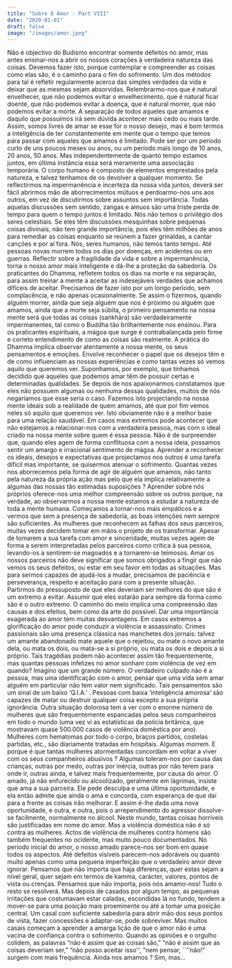 ```yaml
---
title: "Sobre O Amor - Part VIII"
date: "2020-01-01"
draft: false
image: "/images/amor.jpeg"
---
```


Não é objectivo do Budismo encontrar somente defeitos no amor, mas antes ensinar-nos a abrir os nossos corações à verdadeira natureza das coisas. Devemos fazer isto, porque contemplar e compreender as coisas como elas são, é o caminho para o fim do sofrimento. Um dos métodos para tal é refletir regularmente acerca das simples verdades da vida e deixar que as mesmas sejam absorvidas. Relembrarmo-nos que é natural envelhecer, que não podemos evitar o envelhecimento, que é natural ficar doente, que não podemos evitar a doença, que é natural morrer, que não podemos evitar a morte. A separação de todos aqueles que amamos e daquilo que possuímos irá sem dúvida acontecer mais cedo ou mais tarde. Assim, somos livres de amar se esse for o nosso desejo, mas é bom termos a inteligência de ter constantemente em mente que o tempo que temos para passar com aqueles que amamos é limitado. Pode ser por um período curto de uns poucos meses ou anos, ou um período mais longo de 10 anos, 20 anos, 50 anos. Mas independentemente de quanto tempo estamos juntos, em última instância essa será meramente uma associação temporária. O corpo humano é composto de elementos emprestados pela natureza, e talvez tenhamos de os devolver a qualquer momento. Se reflectirmos na impermanência e incerteza da nossa vida juntos, deverá ser fácil abrirmos mão de aborrecimentos mútuos e perdoarmo-nos uns aos outros, em vez de discutirmos sobre assuntos sem importância. Todas aquelas discussões sem sentido, zangas e amuos são uma triste perda de tempo para quem o tempo juntos é limitado. Nós não temos o privilégio dos seres celestiais. Se eles têm discussões mesquinhas sobre pequenas coisas divinais, não tem grande importância, pois eles têm milhões de anos para remediar as coisas enquanto se reúnem a fazer grinaldas, a cantar canções e por aí fora. Nós, seres humanos, não temos tanto tempo. Até pessoas novas morrem todos os dias por doenças, em acidentes ou em guerras. Reflectir sobre a fragilidade da vida e sobre a impermanência, torna o nosso amor mais inteligente e dá-lhe a proteção da sabedoria. Os praticantes do Dhamma, refletem todos os dias na morte e na separação, para assim treinar a mente a aceitar as indesejáveis verdades que achamos difíceis de aceitar. Precisamos de fazer isto por um longo período, sem complacência, e não apenas ocasionalmente. Se assim o fizermos, quando alguém morrer, ainda que seja alguém que nos é próximo ou alguém que amamos, ainda que a morte seja súbita, o primeiro pensamento na nossa mente será que todas as coisas (saṅkhāra) são verdadeiramente impermanentes, tal como o Buddha tão brilhantemente nos ensinou. Para os praticantes espirituais, a mágoa que surge é contrabalançada pelo firme e correto entendimento de como as coisas são realmente.
A prática do Dhamma implica observar atentamente a nossa mente, os seus pensamentos e emoções. Envolve reconhecer o papel que os desejos têm e de como influenciam as nossas experiências e como tantas vezes só vemos aquilo que queremos ver. Suponhamos, por exemplo, que tínhamos decidido que aqueles que podemos amar têm de possuir certas e determinadas qualidades. Se depois de nos apaixonarmos constatamos que eles não possuem algumas ou nenhuma dessas qualidades, muitos de nós negaríamos que esse seria o caso. Fazemos isto projectando na nossa mente ideais sob a realidade de quem amamos, até que por fim vemos neles só aquilo que queremos ver. Isto obviamente não é a melhor base para uma relação saudável. Em casos mais extremos pode acontecer que não estejamos a relacionar-nos com a verdadeira pessoa, mas com o ideal criado na nossa mente sobre quem é essa pessoa. Não é de surpreender que, quando eles agem de forma conflituosa com a nossa ideia, possamos sentir um amargo e irracional sentimento de mágoa. Aprender a reconhecer os ideais, desejos e expectativas que projectamos nos outros é uma tarefa difícil mas importante, se quisermos atenuar o sofrimento. Quantas vezes nos aborrecemos pela forma de agir de alguém que amamos, não tanto pela natureza da própria ação mas pelo que ela implica relativamente a algumas das nossas tão estimadas suposições ?
Aprender sobre nós próprios oferece-nos uma melhor compreensão sobre os outros porque, na verdade, ao observarmos a nossa mente estamos a estudar a natureza de toda a mente humana. Começamos a tornar-nos mais empáticos e a vermos que sem a presença de sabedoria, as boas intenções nem sempre são suficientes. As mulheres que reconhecem as falhas dos seus parceiros, muitas vezes decidem tomar em mãos o projeto de os transformar. Apesar de tomarem a sua tarefa com amor e sinceridade, muitas vezes agem de forma a serem interpretadas pelos parceiros como crítica à sua pessoa, levando-os a sentirem-se magoados e a tornarem-se teimosos. Amar os nossos parceiros não deve significar que somos obrigados a fingir que não vemos os seus defeitos, ou estar em seu favor em todas as situações. Mas para sermos capazes de ajudá-los a mudar, precisamos de paciência e perseverança, respeito e aceitação para com a presente situação. Partirmos do pressuposto de que eles deveriam ser melhores do que são é um extremo a evitar. Assumir que eles estarão para sempre da forma como são é o outro extremo. O caminho do meio implica uma compreensão das causas e dos efeitos, bem como da arte do possível.
Dar uma importância exagerada ao amor tem muitas desvantagens. Em casos extremos a glorificação do amor pode conduzir a violência e assassinato. Crimes passionais são uma presença clássica nas manchetes dos jornais: talvez um amante abandonado mate aquele que o rejeitou, ou mate o novo amante dela, ou mata os dois, ou mata-se a si próprio, ou mata os dois e depois a si próprio. Tais tragédias podem não acontecer assim tão frequentemente, mas quantas pessoas infelizes no amor sonham com violência de vez em quando? Imagino que um grande número. O verdadeiro culpado não é a pessoa, mas uma identificação com o amor, pensar que uma vida sem amar alguém em particular não tem valor nem significado. Tais pensamentos são um sinal de um baixo ‘Q.I.A.’ . Pessoas com baixa ‘inteligência amorosa’ são capazes de matar ou destruir qualquer coisa excepto a sua própria ignorância.
Outra situação dolorosa tem a ver com o enorme número de mulheres que são frequentemente espancadas pelos seus companheiros em todo o mundo (uma vez vi as estatísticas da policia britânica, que mostravam quase 500.000 casos de violência doméstica por ano). Mulheres com hematomas por todo o corpo, braços partidos, costelas partidas, etc., são diariamente tratadas em hospitais. Algumas morrem. E porque é que tantas mulheres atormentadas concordam em voltar a viver com os seus companheiros abusivos ? Algumas toleram-nos por causa das crianças, outras por medo, outras por inércia, outras por não terem para onde ir, outras ainda, e talvez mais frequentemente, por causa do amor.
O amado, já não enfurecido ou alcoolizado, geralmente em lágrimas, insiste que ama a sua parceira. Ele pede desculpa e uma última oportunidade, e ela então admite que ainda o ama e concorda, com esperança de que daí para a frente as coisas irão melhorar. E assim é-lhe dada uma nova oportunidade, e outra, e outra, pois o arrependimento do agressor dissolve-se facilmente, normalmente no álcool. Neste mundo, tantas coisas horríveis são justificadas em nome do amor. Mas a violência doméstica não é só contra as mulheres. Actos de violência de mulheres contra homens são também frequentes no ocidente, mas muito pouco documentados.
No período inicial do amor, o nosso amado parece-nos ser bom em quase todos os aspectos. Até defeitos visíveis parecem-nos adoráveis ou quanto muito apenas como uma pequena imperfeição que o verdadeiro amor deve ignorar. Pensamos que não importa que haja diferenças, quer estas sejam a nível geral, quer sejam em termos de kamma, carácter, valores, pontos de vista ou crenças. Pensamos que não importa, pois nós amamo-nos! Tudo o resto se resolverá.
Mas depois de casados por algum tempo, as pequenas irritações que costumavam estar caladas, escondidas lá no fundo, tendem a mover-se para uma posição mais proeminente ou até a tomar uma posição central. Um casal com suficiente sabedoria para abrir mão dos seus pontos de vista, fazer concessões e adaptar-se, pode sobreviver. Mas muitos casais começam a aprender a amarga lição de que o amor não é uma vacina de confiança contra o sofrimento. Quando as opiniões e o orgulho colidem, as palavras “não é assim que as coisas são,” “não é assim que as coisas deveriam ser,” “não posso aceitar isso'', "nem pensar, ``''não!" surgem com mais frequência. Ainda nos amamos ? Sim, mas...
